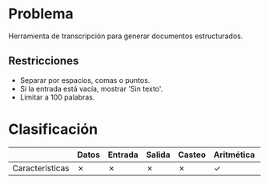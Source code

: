 # Problema

Herramienta de transcripción para generar documentos estructurados.

## Restricciones

- Separar por espacios, comas o puntos.
- Si la entrada está vacía, mostrar 'Sin texto'.
- Limitar a 100 palabras.

# Clasificación
|  | Datos | Entrada | Salida | Casteo | Aritmética | Relacionales | Lógicos | Condicionales | Ciclo | Matrices | Funciones |
|----------|-------|---------|--------|--------|------------|--------------|---------|---------------|-------|----------|-------------|
| Características | ✗ | ✗ | ✗ | ✗ | ✓ | ✗ | ✗ | ✗ | ✗ | ✗ | ✗ |
